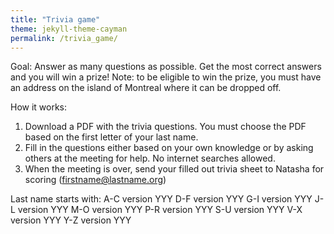 ```yaml
---
title: "Trivia game"
theme: jekyll-theme-cayman
permalink: /trivia_game/
--- 
```


Goal: Answer as many questions as possible. Get the most correct answers and you will win a prize!
Note: to be eligible to win the prize, you must have an address on the island of Montreal where it can be dropped off. 

How it works:
1. Download a PDF with the trivia questions. You must choose the PDF based on the first letter of your last name.
2. Fill in the questions either based on your own knowledge or by asking others at the meeting for help. No internet searches allowed. 
3. When the meeting is over, send your filled out trivia sheet to Natasha for scoring (firstname@lastname.org)

Last name starts with:
A-C version YYY
D-F version YYY
G-I version YYY
J-L version YYY
M-O version YYY
P-R version YYY
S-U version YYY
V-X version YYY
Y-Z version YYY
